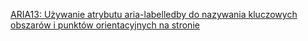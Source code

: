 [ARIA13: Używanie atrybutu aria-labelledby do nazywania kluczowych obszarów i punktów orientacyjnych na stronie](https://www.w3.org/WAI/WCAG21/Techniques/aria/ARIA13.html)
